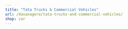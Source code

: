 ```yaml
---
title: "Tata Trucks & Commercial Vehicles"
url: /davanagere/tata-trucks-and-commercial-vehicles/
shop: car
---
```

